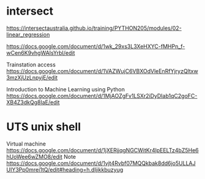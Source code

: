 # intersect

https://intersectaustralia.github.io/training/PYTHON205/modules/02-linear_regression


https://docs.google.com/document/d/1wk_29xs3L3XeHXYC-fMHPn_f-wCen6K9vhgWAIsYrbI/edit


Trainstation access
https://docs.google.com/document/d/1VAZWujC6VBXOdVleEnRfYjryzQltxw3mzXjUzLnpyjE/edit

Introduction to Machine Learning using Python
https://docs.google.com/document/d/1MjAOZgFv1LSXr2iDyDIab1qC2goFC-XB4Z3dkQg8IaE/edit


# UTS unix shell
Virtual machine
https://docs.google.com/document/d/1jXERjjqgNGCWitKr4lpEELTz4bZ5He6hUoWee6wZMO8/edit
Note
https://docs.google.com/document/d/1vjt4Rvbf07MQQkbak8dd6jo5ULLAJUIY3Pp0mrei1tQ/edit#heading=h.dljikkbuzyug

